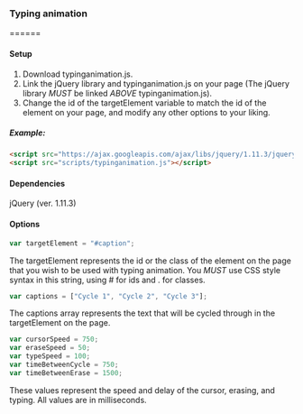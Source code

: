 ### Typing animation
======

#### Setup
1. Download typinganimation.js.
2. Link the jQuery library and typinganimation.js on your page (The jQuery library *MUST* be linked *ABOVE* typinganimation.js).
3. Change the id of the targetElement variable to match the id of the element on your page, and modify any other options to your liking.



##### Example: 
```html
<script src="https://ajax.googleapis.com/ajax/libs/jquery/1.11.3/jquery.min.js"></script>
<script src="scripts/typinganimation.js"></script>
```

#### Dependencies
jQuery (ver. 1.11.3)



#### Options

```javascript
var targetElement = "#caption";
```
The targetElement represents the id or the class of the element on the page that you wish to be used with typing animation. You *MUST* use CSS style syntax in this string, using # for ids and . for classes. 



```javascript
var captions = ["Cycle 1", "Cycle 2", "Cycle 3"];
```
The captions array represents the text that will be cycled through in the targetElement on the page.



```javascript
var cursorSpeed = 750;
var eraseSpeed = 50;
var typeSpeed = 100;
var timeBetweenCycle = 750;
var timeBetweenErase = 1500;
```
These values represent the speed and delay of the cursor, erasing, and typing. All values are in milliseconds.

